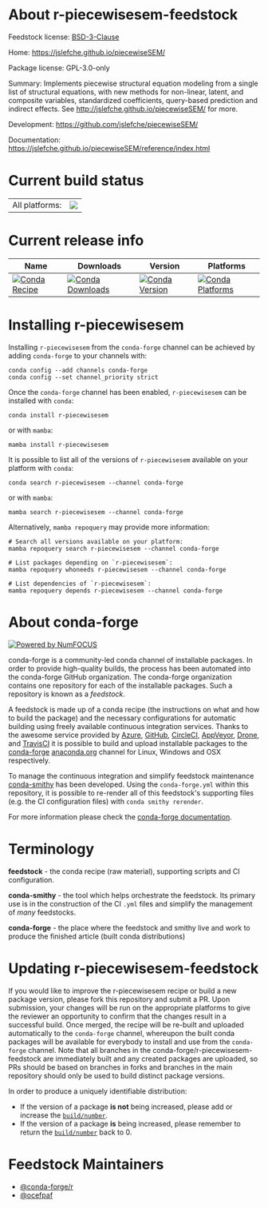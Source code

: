About r-piecewisesem-feedstock
==============================

Feedstock license: [BSD-3-Clause](https://github.com/conda-forge/r-piecewisesem-feedstock/blob/main/LICENSE.txt)

Home: https://jslefche.github.io/piecewiseSEM/

Package license: GPL-3.0-only

Summary: Implements piecewise structural equation modeling from a single list of structural equations, with new methods for non-linear, latent, and composite variables, standardized coefficients, query-based prediction and indirect effects. See <http://jslefche.github.io/piecewiseSEM/> for more.

Development: https://github.com/jslefche/piecewiseSEM/

Documentation: https://jslefche.github.io/piecewiseSEM/reference/index.html

Current build status
====================


<table><tr><td>All platforms:</td>
    <td>
      <a href="https://dev.azure.com/conda-forge/feedstock-builds/_build/latest?definitionId=6893&branchName=main">
        <img src="https://dev.azure.com/conda-forge/feedstock-builds/_apis/build/status/r-piecewisesem-feedstock?branchName=main">
      </a>
    </td>
  </tr>
</table>

Current release info
====================

| Name | Downloads | Version | Platforms |
| --- | --- | --- | --- |
| [![Conda Recipe](https://img.shields.io/badge/recipe-r--piecewisesem-green.svg)](https://anaconda.org/conda-forge/r-piecewisesem) | [![Conda Downloads](https://img.shields.io/conda/dn/conda-forge/r-piecewisesem.svg)](https://anaconda.org/conda-forge/r-piecewisesem) | [![Conda Version](https://img.shields.io/conda/vn/conda-forge/r-piecewisesem.svg)](https://anaconda.org/conda-forge/r-piecewisesem) | [![Conda Platforms](https://img.shields.io/conda/pn/conda-forge/r-piecewisesem.svg)](https://anaconda.org/conda-forge/r-piecewisesem) |

Installing r-piecewisesem
=========================

Installing `r-piecewisesem` from the `conda-forge` channel can be achieved by adding `conda-forge` to your channels with:

```
conda config --add channels conda-forge
conda config --set channel_priority strict
```

Once the `conda-forge` channel has been enabled, `r-piecewisesem` can be installed with `conda`:

```
conda install r-piecewisesem
```

or with `mamba`:

```
mamba install r-piecewisesem
```

It is possible to list all of the versions of `r-piecewisesem` available on your platform with `conda`:

```
conda search r-piecewisesem --channel conda-forge
```

or with `mamba`:

```
mamba search r-piecewisesem --channel conda-forge
```

Alternatively, `mamba repoquery` may provide more information:

```
# Search all versions available on your platform:
mamba repoquery search r-piecewisesem --channel conda-forge

# List packages depending on `r-piecewisesem`:
mamba repoquery whoneeds r-piecewisesem --channel conda-forge

# List dependencies of `r-piecewisesem`:
mamba repoquery depends r-piecewisesem --channel conda-forge
```


About conda-forge
=================

[![Powered by
NumFOCUS](https://img.shields.io/badge/powered%20by-NumFOCUS-orange.svg?style=flat&colorA=E1523D&colorB=007D8A)](https://numfocus.org)

conda-forge is a community-led conda channel of installable packages.
In order to provide high-quality builds, the process has been automated into the
conda-forge GitHub organization. The conda-forge organization contains one repository
for each of the installable packages. Such a repository is known as a *feedstock*.

A feedstock is made up of a conda recipe (the instructions on what and how to build
the package) and the necessary configurations for automatic building using freely
available continuous integration services. Thanks to the awesome service provided by
[Azure](https://azure.microsoft.com/en-us/services/devops/), [GitHub](https://github.com/),
[CircleCI](https://circleci.com/), [AppVeyor](https://www.appveyor.com/),
[Drone](https://cloud.drone.io/welcome), and [TravisCI](https://travis-ci.com/)
it is possible to build and upload installable packages to the
[conda-forge](https://anaconda.org/conda-forge) [anaconda.org](https://anaconda.org/)
channel for Linux, Windows and OSX respectively.

To manage the continuous integration and simplify feedstock maintenance
[conda-smithy](https://github.com/conda-forge/conda-smithy) has been developed.
Using the ``conda-forge.yml`` within this repository, it is possible to re-render all of
this feedstock's supporting files (e.g. the CI configuration files) with ``conda smithy rerender``.

For more information please check the [conda-forge documentation](https://conda-forge.org/docs/).

Terminology
===========

**feedstock** - the conda recipe (raw material), supporting scripts and CI configuration.

**conda-smithy** - the tool which helps orchestrate the feedstock.
                   Its primary use is in the construction of the CI ``.yml`` files
                   and simplify the management of *many* feedstocks.

**conda-forge** - the place where the feedstock and smithy live and work to
                  produce the finished article (built conda distributions)


Updating r-piecewisesem-feedstock
=================================

If you would like to improve the r-piecewisesem recipe or build a new
package version, please fork this repository and submit a PR. Upon submission,
your changes will be run on the appropriate platforms to give the reviewer an
opportunity to confirm that the changes result in a successful build. Once
merged, the recipe will be re-built and uploaded automatically to the
`conda-forge` channel, whereupon the built conda packages will be available for
everybody to install and use from the `conda-forge` channel.
Note that all branches in the conda-forge/r-piecewisesem-feedstock are
immediately built and any created packages are uploaded, so PRs should be based
on branches in forks and branches in the main repository should only be used to
build distinct package versions.

In order to produce a uniquely identifiable distribution:
 * If the version of a package **is not** being increased, please add or increase
   the [``build/number``](https://docs.conda.io/projects/conda-build/en/latest/resources/define-metadata.html#build-number-and-string).
 * If the version of a package **is** being increased, please remember to return
   the [``build/number``](https://docs.conda.io/projects/conda-build/en/latest/resources/define-metadata.html#build-number-and-string)
   back to 0.

Feedstock Maintainers
=====================

* [@conda-forge/r](https://github.com/conda-forge/r/)
* [@ocefpaf](https://github.com/ocefpaf/)

